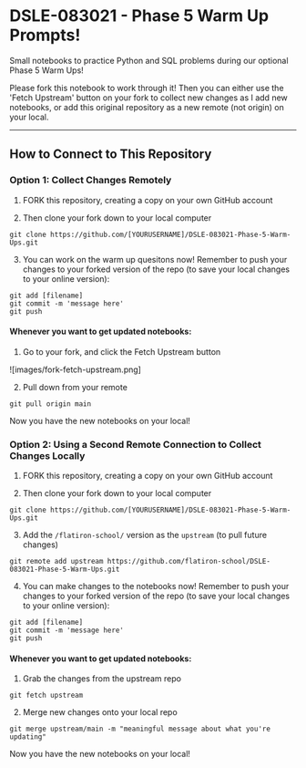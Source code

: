 # DSLE-083021 - Phase 5 Warm Up Prompts!

Small notebooks to practice Python and SQL problems during our optional Phase 5 Warm Ups!

Please fork this notebook to work through it! Then you can either use the 'Fetch Upstream' button on your fork to collect new changes as I add new notebooks, or add this original repository as a new remote (not origin) on your local.

-----

## How to Connect to This Repository

### Option 1: Collect Changes Remotely

1. FORK this repository, creating a copy on your own GitHub account

2. Then clone your fork down to your local computer
```
git clone https://github.com/[YOURUSERNAME]/DSLE-083021-Phase-5-Warm-Ups.git
```

3. You can work on the warm up quesitons now! Remember to push your changes to your forked version of the repo (to save your local changes to your online version):
```
git add [filename]
git commit -m 'message here'
git push
```
#### Whenever you want to get updated notebooks:

1. Go to your fork, and click the Fetch Upstream button

![images/fork-fetch-upstream.png]

2. Pull down from your remote

```
git pull origin main
```

Now you have the new notebooks on your local!

### Option 2: Using a Second Remote Connection to Collect Changes Locally

1. FORK this repository, creating a copy on your own GitHub account

2. Then clone your fork down to your local computer
```
git clone https://github.com/[YOURUSERNAME]/DSLE-083021-Phase-5-Warm-Ups.git
```

3. Add the `/flatiron-school/` version as the `upstream` (to pull future changes)
```
git remote add upstream https://github.com/flatiron-school/DSLE-083021-Phase-5-Warm-Ups.git
```

4. You can make changes to the notebooks now! Remember to push your changes to your forked version of the repo (to save your local changes to your online version):
```
git add [filename]
git commit -m 'message here'
git push
```

#### Whenever you want to get updated notebooks:

1. Grab the changes from the upstream repo
```
git fetch upstream
```

2. Merge new changes onto your local repo
```
git merge upstream/main -m "meaningful message about what you're updating"
```

Now you have the new notebooks on your local!